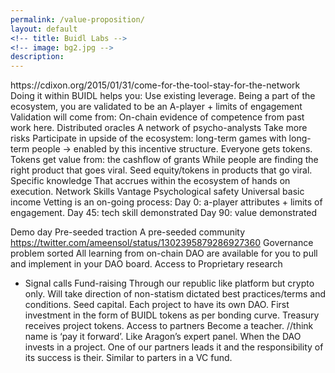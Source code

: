 ```yaml
---
permalink: /value-proposition/
layout: default
<!-- title: Buidl Labs -->
<!-- image: bg2.jpg -->
description: 
---
```

<div class="b-ws-top-p b-ws-bottom-p">
    <div class="grid-container">
        <div class="grid-x grid-padding-x align-center">
            <div class="small-12 medium-10 large-6 end cell b-ws-top b-ws-bottom-p">
            	https://cdixon.org/2015/01/31/come-for-the-tool-stay-for-the-network
                Doing it within BUIDL helps you:
Use existing leverage. 
Being a part of the ecosystem, you are validated to be an A-player
+ limits of engagement
Validation will come from:
On-chain evidence of competence from past work here.
Distributed oracles
A network of psycho-analysts
Take more risks
Participate in upside of the ecosystem: long-term games with long-term people -> enabled by this incentive structure.
Everyone gets tokens. 
Tokens get value from:
the cashflow of grants
While people are finding the right product that goes viral.
Seed equity/tokens in products that go viral.
Specific knowledge
That accrues within the ecosystem of hands on execution.
Network
Skills
Vantage
Psychological safety
Universal basic income
Vetting is an on-going process:
Day 0: a-player attributes + limits of engagement.
Day 45: tech skill demonstrated
Day 90: value demonstrated


Demo day
Pre-seeded traction
A pre-seeded community
https://twitter.com/ameensol/status/1302395879286927360
Governance problem sorted
All learning from on-chain DAO are available for you to pull and implement in your DAO board. 
Access to Proprietary research
+ Signal calls
Fund-raising
Through our republic like platform but crypto only. 
Will take direction of non-statism dictated best practices/terms and conditions. 
Seed capital. 
Each project to have its own DAO. First investment in the form of BUIDL tokens as per bonding curve. Treasury receives project tokens. 
Access to partners
Become a teacher. 
//think name is ‘pay it forward’.
Like Aragon’s expert panel.
When the DAO invests in a project. One of our partners leads it and the responsibility of its success is their. Similar to parters in a VC fund. 
            </div>
        </div>
    </div>
</div>


